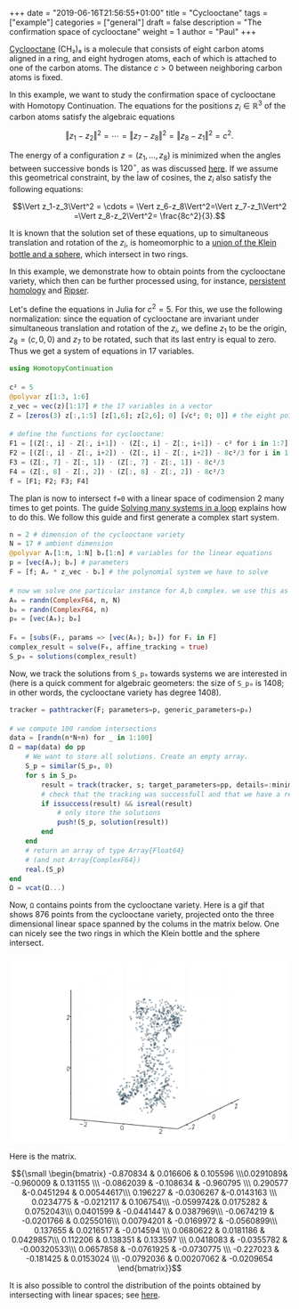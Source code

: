 +++
date = "2019-06-16T21:56:55+01:00"
title = "Cyclooctane"
tags = ["example"]
categories = ["general"]
draft = false
description = "The confirmation space of cyclooctane"
weight = 1
author = "Paul"
+++


[Cyclooctane](https://en.wikipedia.org/wiki/Cyclooctane) (CH₂)₈ is a molecule that consists of eight carbon atoms aligned in a ring, and eight hydrogen atoms, each of which is attached to one of the carbon atoms. The distance $c>0$ between neighboring carbon atoms is fixed.

In this example, we want to study the confirmation space of cyclooctane with Homotopy Continuation.
The equations for the positions $z_i\in\mathbb{R}^3$ of the carbon atoms satisfy the algebraic equations

$$\Vert z_1-z_2\Vert^2 = \cdots =  \Vert z_7-z_8\Vert^2=\Vert z_8-z_1\Vert^2 = c^2.$$

The energy of a configuration $z=(z_1,\ldots,z_8)$ is minimized when the angles between successive bonds is $120^\circ$, as was discussed [here](https://arxiv.org/pdf/1802.09436.pdf). If we assume this geometrical constraint, by the law of cosines, the $z_i$ also satisfy the following equations:

$$\Vert z_1-z_3\Vert^2 = \cdots =  \Vert z_6-z_8\Vert^2=\Vert z_7-z_1\Vert^2 =\Vert z_8-z_2\Vert^2= \frac{8c^2}{3}.$$

It is known that the solution set of these equations, up to simultaneous translation and rotation of the $z_i$, is homeomorphic to a [union of the Klein bottle and a sphere](https://www.ncbi.nlm.nih.gov/pubmed/20572697), which intersect in two rings.

In this example, we demonstrate how to obtain points from the cyclooctane variety, which then can be further processed using, for instance, [persistent homology](https://en.wikipedia.org/wiki/Persistent_homology) and [Ripser](https://github.com/Ripser/ripser).

Let's define the equations in Julia for $c^2 = 5$. For this, we use the following normalization: since the equation of cyclooctane are invariant under simultaneous translation and rotation of the $z_i$, we define $z_1$ to be the origin, $z_8=(c,0,0)$ and $z_7$ to be rotated, such that its last entry is equal to zero. Thus we get a system of equations in $17$ variables.

```julia
using HomotopyContinuation

c² = 5
@polyvar z[1:3, 1:6]
z_vec = vec(z)[1:17] # the 17 variables in a vector
Z = [zeros(3) z[:,1:5] [z[1,6]; z[2,6]; 0] [√c²; 0; 0]] # the eight points in a matrix

# define the functions for cyclooctane:
F1 = [(Z[:, i] - Z[:, i+1]) ⋅ (Z[:, i] - Z[:, i+1]) - c² for i in 1:7]
F2 = [(Z[:, i] - Z[:, i+2]) ⋅ (Z[:, i] - Z[:, i+2]) - 8c²/3 for i in 1:6]
F3 = (Z[:, 7] - Z[:, 1]) ⋅ (Z[:, 7] - Z[:, 1]) - 8c²/3
F4 = (Z[:, 8] - Z[:, 2]) ⋅ (Z[:, 8] - Z[:, 2]) - 8c²/3
f = [F1; F2; F3; F4]
```

The plan is now to intersect `f=0` with a linear space of codimension $2$ many times to get points. The guide [Solving many systems in a loop](https://www.juliahomotopycontinuation.org/guides/many-systems/) explains how to do this. We follow this guide and first generate a complex start system.

```julia
n = 2 # dimension of the cyclooctane variety
N = 17 # ambient dimension
@polyvar Aᵥ[1:n, 1:N] bᵥ[1:n] # variables for the linear equations
p = [vec(Aᵥ); bᵥ] # parameters
F = [f; Aᵥ * z_vec - bᵥ] # the polynomial system we have to solve

# now we solve one particular instance for A,b complex. we use this as start system
A₀ = randn(ComplexF64, n, N)
b₀ = randn(ComplexF64, n)
p₀ = [vec(A₀); b₀]

F₀ = [subs(Fᵢ, params => [vec(A₀); b₀]) for Fᵢ in F]
complex_result = solve(F₀, affine_tracking = true)
S_p₀ = solutions(complex_result)
```

Now, we track the solutions from `S_p₀` towards systems we are interested in (here is a quick comment for algebraic geometers: the size of `S_p₀` is 1408; in other words, the cyclooctane variety has degree 1408).

```julia
tracker = pathtracker(F; parameters=p, generic_parameters=p₀)

# we compute 100 random intersections
data = [randn(n*N+n) for _ in 1:100]
Ω = map(data) do pp
    # We want to store all solutions. Create an empty array.
    S_p = similar(S_p₀, 0)
    for s in S_p₀
        result = track(tracker, s; target_parameters=pp, details=:minimal)
        # check that the tracking was successfull and that we have a real solution
        if issuccess(result) && isreal(result)
            # only store the solutions
            push!(S_p, solution(result))
        end
    end
    # return an array of type Array{Float64}
    # (and not Array{ComplexF64})
    real.(S_p)
end
Ω = vcat(Ω...)
```

Now, `Ω` contains points from the cyclooctane variety.
Here is a gif that shows 876 points from the cyclooctane variety, projected onto the three dimensional linear space spanned by the colums in the matrix below. One can nicely see the two rings in which the Klein bottle and  the sphere intersect.

<p style="text-align:center;"><img src="/images/cyclooctane.gif" width="800px"/></p>

Here is the matrix.

$${\small \begin{bmatrix}
-0.870834 &   0.016606 &   0.105596  \\\0.0291089&  -0.960009  &  0.131155  \\\ -0.0862039 & -0.108634  & -0.960795  \\\ 0.290577   &-0.0451294 &  0.00544617\\\ 0.196227  & -0.0306267  &-0.0143163 \\\ 0.0234775 & -0.0212117 &  0.106754\\\ -0.0599742&    0.0175282 &  0.0752043\\\ 0.0401599  & -0.0441447 &  0.0387969\\\ -0.0674219  & -0.0201766 &  0.0255016\\\ 0.00794201 & -0.0169972 & -0.0560899\\\ 0.137655   &  0.0216517 & -0.014594 \\\ 0.0680622  &  0.0181186 &  0.0429857\\\ 0.112206  &  0.138351  &   0.133597  \\\ 0.0418083 & -0.0355782 &  -0.00320533\\\ 0.0657858 & -0.0761925  & -0.0730775 \\\  -0.227023  & -0.181425  &   0.0153024 \\\ -0.0792036  & 0.00207062 & -0.0209654
\end{bmatrix}}$$

It is also possible to control the distribution of the points obtained by intersecting with linear spaces; see [here](https://arxiv.org/abs/1810.06271).
